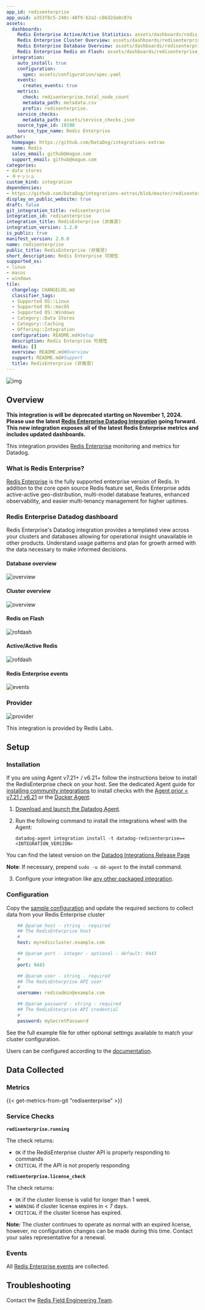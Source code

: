```yaml
---
app_id: redisenterprise
app_uuid: a353f8c5-240c-48f9-b2a1-c86d2da0c07e
assets:
  dashboards:
    Redis Enterprise Active/Active Statistics: assets/dashboards/redis_enterprise_active_active.json
    Redis Enterprise Cluster Overview: assets/dashboards/redisenterprise_cluster_top_view.json
    Redis Enterprise Database Overview: assets/dashboards/redisenterprise_overview.json
    Redis Enterprise Redis on Flash: assets/dashboards/redisenterprise_rof.json
  integration:
    auto_install: true
    configuration:
      spec: assets/configuration/spec.yaml
    events:
      creates_events: true
    metrics:
      check: redisenterprise.total_node_count
      metadata_path: metadata.csv
      prefix: redisenterprise.
    service_checks:
      metadata_path: assets/service_checks.json
    source_type_id: 10190
    source_type_name: Redis Enterprise
author:
  homepage: https://github.com/DataDog/integrations-extras
  name: Redis
  sales_email: github@mague.com
  support_email: github@mague.com
categories:
- data stores
- キャッシュ
custom_kind: integration
dependencies:
- https://github.com/DataDog/integrations-extras/blob/master/redisenterprise/README.md
display_on_public_website: true
draft: false
git_integration_title: redisenterprise
integration_id: redisenterprise
integration_title: RedisEnterprise (非推奨)
integration_version: 1.2.0
is_public: true
manifest_version: 2.0.0
name: redisenterprise
public_title: RedisEnterprise (非推奨)
short_description: Redis Enterprise 可視性
supported_os:
- linux
- macos
- windows
tile:
  changelog: CHANGELOG.md
  classifier_tags:
  - Supported OS::Linux
  - Supported OS::macOS
  - Supported OS::Windows
  - Category::Data Stores
  - Category::Caching
  - Offering::Integration
  configuration: README.md#Setup
  description: Redis Enterprise 可視性
  media: []
  overview: README.md#Overview
  support: README.md#Support
  title: RedisEnterprise (非推奨)
---
```


<!--  SOURCED FROM https://github.com/DataDog/integrations-extras -->


![img][1]

## Overview

**This integration is will be deprecated starting on November 1, 2024. Please use the latest [Redis Enterprise Datadog Integration][2] going forward. This new integration exposes all of the latest Redis Enterprise metrics and includes updated dashboards.**

This integration provides [Redis Enterprise][3] monitoring and metrics for Datadog.

### What is Redis Enterprise?

[Redis Enterprise][3] is the fully supported enterprise version of Redis. In addition to the core open source Redis feature set, Redis Enterprise adds active-active geo-distribution, multi-model database features, enhanced observability, and easier multi-tenancy management for higher uptimes.

### Redis Enterprise Datadog dashboard

Redis Enterprise's Datadog integration provides a templated view across your clusters and databases allowing for operational insight unavailable in other products. Understand usage patterns and plan for growth armed with the data necessary to make informed decisions.

#### Database overview
![overview][4]

#### Cluster overview
![overview][5]

#### Redis on Flash
![rofdash][6]

#### Active/Active Redis
![rofdash][7]

#### Redis Enterprise events
![events][8]

### Provider

![provider][9]

This integration is provided by Redis Labs.

## Setup

### Installation

If you are using Agent v7.21+ / v6.21+ follow the instructions below to install the RedisEnterprise check on your host. See the dedicated Agent guide for [installing community integrations][10] to install checks with the [Agent prior < v7.21 / v6.21][11] or the [Docker Agent][12]:

1. [Download and launch the Datadog Agent][13].
2. Run the following command to install the integrations wheel with the Agent:

   ```shell
   datadog-agent integration install -t datadog-redisenterprise==<INTEGRATION_VERSION>
   ```
  You can find the latest version on the [Datadog Integrations Release Page][14]

   **Note**: If necessary, prepend `sudo -u dd-agent` to the install command.

3. Configure your integration like [any other packaged integration][15].

### Configuration

Copy the [sample configuration][16] and update the required sections to collect data from your Redis Enterprise cluster

```yml
    ## @param host - string - required
    ## The RedisEnterprise host
    #
    host: myrediscluster.example.com

    ## @param port - integer - optional - default: 9443
    #
    port: 9443

    ## @param user - string - required
    ## The RedisEnterprise API user
    #
    username: redisadmin@example.com

    ## @param password - string - required
    ## The RedisEnterprise API credential
    #
    password: mySecretPassword
```

See the full example file for other optional settings available to match your cluster configuration.

Users can be configured according to the [documentation][17].

## Data Collected

### Metrics
{{< get-metrics-from-git "redisenterprise" >}}


### Service Checks

**`redisenterprise.running`**

The check returns:

- `OK` if the RedisEnterprise cluster API is properly responding to commands
- `CRITICAL` if the API is not properly responding

**`redisenterprise.license_check`**

The check returns:

- `OK` if the cluster license is valid for longer than 1 week.
- `WARNING` if cluster license expires in < 7 days.
- `CRITICAL` if the cluster license has expired.

**Note:** The cluster continues to operate as normal with an expired license, however, no configuration changes can be made during this time. Contact your sales representative for a renewal.

### Events

All [Redis Enterprise events][19] are collected.

## Troubleshooting

Contact the [Redis Field Engineering Team][20].


[1]: https://raw.githubusercontent.com/DataDog/integrations-extras/master/redisenterprise/images/redis-enterprise.jpg
[2]: https://docs.datadoghq.com/ja/integrations/redis_enterprise/
[3]: http://www.redislabs.com
[4]: https://raw.githubusercontent.com/DataDog/integrations-extras/master/redisenterprise/images/dashboard.png
[5]: https://raw.githubusercontent.com/DataDog/integrations-extras/master/redisenterprise/images/datadog_cluster_top_view.png
[6]: https://raw.githubusercontent.com/DataDog/integrations-extras/master/redisenterprise/images/ROF_dashboard.png
[7]: https://raw.githubusercontent.com/DataDog/integrations-extras/master/redisenterprise/images/active_active_dashboard.png
[8]: https://raw.githubusercontent.com/DataDog/integrations-extras/master/redisenterprise/images/events.png
[9]: https://raw.githubusercontent.com/DataDog/integrations-extras/master/redisenterprise/images/logo-redis.png
[10]: https://docs.datadoghq.com/ja/agent/guide/use-community-integrations/?tab=agentv721v621
[11]: https://docs.datadoghq.com/ja/agent/guide/use-community-integrations/?tab=agentearlierversions
[12]: https://docs.datadoghq.com/ja/agent/guide/use-community-integrations/?tab=docker
[13]: https://app.datadoghq.com/account/settings/agent/latest
[14]: https://github.com/DataDog/integrations-extras/tags
[15]: https://docs.datadoghq.com/ja/getting_started/integrations/
[16]: https://github.com/DataDog/integrations-extras/blob/master/redisenterprise/datadog_checks/redisenterprise/data/conf.yaml.example
[17]: https://docs.redislabs.com/latest/rc/security/database-security/passwords-users-roles/
[18]: https://github.com/DataDog/integrations-extras/blob/master/redisenterprise/metadata.csv
[19]: https://docs.redislabs.com/latest/rs/administering/monitoring-metrics/#cluster-alerts
[20]: mailto:redis.observability@redis.com?subject=Datadog%20Integration%20Support